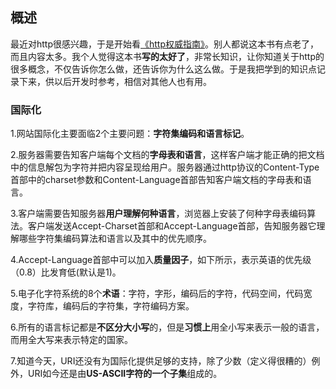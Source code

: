 ## 概述

最近对http很感兴趣，于是开始看[《http权威指南》](https://book.douban.com/subject/10746113/)。别人都说这本书有点老了，而且内容太多。我个人觉得这本书**写的太好了**，非常长知识，让你知道关于http的很多概念，不仅告诉你怎么做，还告诉你为什么这么做。于是我把学到的知识点记录下来，供以后开发时参考，相信对其他人也有用。

### 国际化

1.网站国际化主要面临2个主要问题：**字符集编码和语言标记**。

2.服务器需要告知客户端每个文档的**字母表和语言**，这样客户端才能正确的把文档中的信息解包为字符并把内容呈现给用户。服务器通过http协议的Content-Type首部中的charset参数和Content-Language首部告知客户端文档的字母表和语言。

3.客户端需要告知服务器**用户理解何种语言**，浏览器上安装了何种字母表编码算法。客户端发送Accept-Charset首部和Accept-Language首部，告知服务器它理解哪些字符集编码算法和语言以及其中的优先顺序。

4.Accept-Language首部中可以加入**质量因子**，如下所示，表示英语的优先级（0.8）比发育低(默认是1)。

5.电子化字符系统的8个**术语**：字符，字形，编码后的字符，代码空间，代码宽度，字符库，编码后的字符集，字符编码方案。

6.所有的语言标记都是**不区分大小写**的，但是**习惯上**用全小写来表示一般的语言，而用全大写来表示特定的国家。

7.知道今天，URI还没有为国际化提供足够的支持，除了少数（定义得很糟的）例外，URI如今还是由**US-ASCII字符的一个子集**组成的。





















